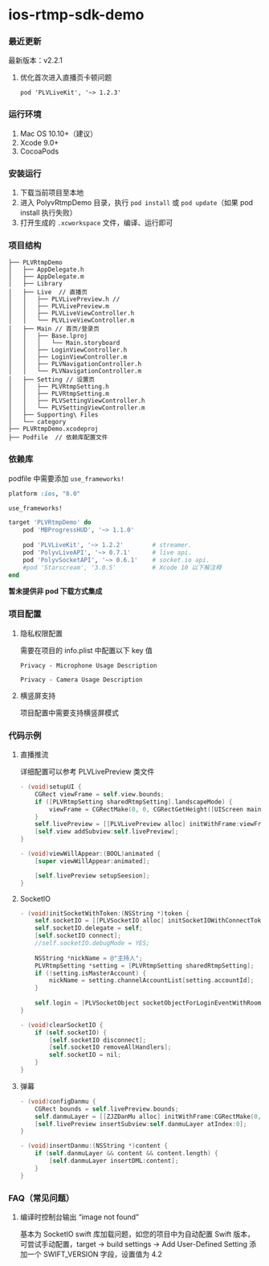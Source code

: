 # ios-rtmp-sdk-demo

### 最近更新 

最新版本：v2.2.1

1. 优化首次进入直播页卡顿问题

    `pod 'PLVLiveKit', '~> 1.2.3'`

   

### 运行环境

1. Mac OS 10.10+（建议）
2. Xcode 9.0+
3. CocoaPods



### 安装运行

1. 下载当前项目至本地
2. 进入 PolyvRtmpDemo 目录，执行 `pod install` 或 `pod update`（如果 pod install 执行失败）
3. 打开生成的 `.xcworkspace` 文件，编译、运行即可



### 项目结构

```
├── PLVRtmpDemo
│   ├── AppDelegate.h
│   ├── AppDelegate.m
│   ├── Library
│   ├── Live  // 直播页
│   │   ├── PLVLivePreview.h // 
│   │   ├── PLVLivePreview.m
│   │   ├── PLVLiveViewController.h
│   │   └── PLVLiveViewController.m
│   ├── Main // 首页/登录页
│   │   ├── Base.lproj
│   │   │   └── Main.storyboard
│   │   ├── LoginViewController.h
│   │   ├── LoginViewController.m
│   │   ├── PLVNavigationController.h
│   │   └── PLVNavigationController.m
│   ├── Setting // 设置页
│   │   ├── PLVRtmpSetting.h
│   │   ├── PLVRtmpSetting.m
│   │   ├── PLVSettingViewController.h
│   │   └── PLVSettingViewController.m
│   ├── Supporting\ Files
│   └── category
├── PLVRtmpDemo.xcodeproj
├── Podfile  // 依赖库配置文件
```



### 依赖库

podfile 中需要添加 `use_frameworks!`

```ruby
platform :ios, "8.0"

use_frameworks! 

target 'PLVRtmpDemo' do
    pod 'MBProgressHUD', '~> 1.1.0'
    
    pod 'PLVLiveKit', '~> 1.2.2'        # streamer.
    pod 'PolyvLiveAPI', '~> 0.7.1'      # live api.
    pod 'PolyvSocketAPI', '~> 0.6.1'    # socket.io api.
    #pod 'Starscream', '3.0.5'          # Xcode 10 以下解注释
end
```

**暂未提供非 pod 下载方式集成**



### 项目配置

1. 隐私权限配置

   需要在项目的 info.plist 中配置以下 key 值

   `Privacy - Microphone Usage Description`

   `Privacy - Camera Usage Description`

2. 横竖屏支持

   项目配置中需要支持横竖屏模式



### 代码示例

1. 直播推流

   详细配置可以参考 PLVLivePreview 类文件

   ```objective-c
   - (void)setupUI {
       CGRect viewFrame = self.view.bounds;
       if ([PLVRtmpSetting sharedRtmpSetting].landscapeMode) {
           viewFrame = CGRectMake(0, 0, CGRectGetHeight([UIScreen mainScreen].bounds), CGRectGetWidth([UIScreen mainScreen].bounds));
       }
       self.livePreview = [[PLVLivePreview alloc] initWithFrame:viewFrame];
       [self.view addSubview:self.livePreview];
   }
   
   - (void)viewWillAppear:(BOOL)animated {
       [super viewWillAppear:animated];
   
       [self.livePreview setupSeesion];
   }
   ```

2. SocketIO

   ```objective-c
   - (void)initSocketWithToken:(NSString *)token {
       self.socketIO = [[PLVSocketIO alloc] initSocketIOWithConnectToken:token enableLog:NO];
       self.socketIO.delegate = self;
       [self.socketIO connect];
       //self.socketIO.debugMode = YES;
       
       NSString *nickName = @"主持人";
       PLVRtmpSetting *setting = [PLVRtmpSetting sharedRtmpSetting];
       if (!setting.isMasterAccount) {
           nickName = setting.channelAccountList[setting.accountId];
       }
       
       self.login = [PLVSocketObject socketObjectForLoginEventWithRoomId:self.channelId nickName:nickName avatar:nil userType:PLVSocketObjectUserTypeTeacher];
   }
   
   - (void)clearSocketIO {
       if (self.socketIO) {
           [self.socketIO disconnect];
           [self.socketIO removeAllHandlers];
           self.socketIO = nil;
       }
   }
   ```

3. 弹幕

   ```objective-c
   - (void)configDanmu {
       CGRect bounds = self.livePreview.bounds;
       self.danmuLayer = [[ZJZDanMu alloc] initWithFrame:CGRectMake(0, 20, bounds.size.width, bounds.size.height-20)];
       [self.livePreview insertSubview:self.danmuLayer atIndex:0];
   }
   
   - (void)insertDanmu:(NSString *)content {
       if (self.danmuLayer && content && content.length) {
           [self.danmuLayer insertDML:content];
       }
   }
   ```

   

### FAQ（常见问题）

1. 编译时控制台输出 “image not found”

   基本为 SocketIO swift 库加载问题，如您的项目中为自动配置 Swift 版本，可尝试手动配置，target -> build settings -> Add User-Defined Setting 添加一个 SWIFT_VERSION 字段，设置值为 4.2